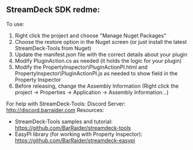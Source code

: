 ﻿


## StreamDeck SDK redme:

To use:
1. Right click the project and choose "Manage Nuget Packages"
2. Choose the restore option in the Nuget screen (or just install the latest StreamDeck-Tools from Nuget)
3. Update the manifest.json file with the correct details about your plugin
4. Modify PluginAction.cs as needed (it holds the logic for your plugin)
5. Modify the PropertyInspector\PluginActionPI.html and PropertyInspector\PluginActionPI.js as needed to show field in the Property Inspector
6. Before releasing, change the Assembly Information (Right click the project -> Properties -> Application -> Assembly Information...)

For help with StreamDeck-Tools:
	Discord Server: http://discord.barraider.com
Resources:
* StreamDeck-Tools samples and tutorial: https://github.com/BarRaider/streamdeck-tools
* EasyPI library (for working with Property Inspector): https://github.com/BarRaider/streamdeck-easypi
